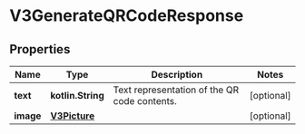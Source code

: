 
# V3GenerateQRCodeResponse

## Properties
Name | Type | Description | Notes
------------ | ------------- | ------------- | -------------
**text** | **kotlin.String** | Text representation of the QR code contents. |  [optional]
**image** | [**V3Picture**](V3Picture.md) |  |  [optional]



